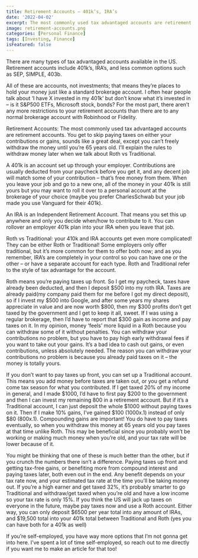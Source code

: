 ```yaml
---
title: Retirement Accounts – 401k’s, IRA’s
date: '2022-04-02'
excerpt: The most commonly used tax advantaged accounts are retirement accounts. You get to skip paying taxes on either your contributions or gains
image: retirement-accounts.png
categories: [Personal Finance]
tags: [Investing, Finance]
isFeatured: false
---
```

There are many types of tax advantaged accounts available in the US. Retirement accounts include 401k’s, IRA’s, and less common options such as SEP, SIMPLE, 403b.

All of these are accounts, not investments; that means they’re places to hold your money just like a standard brokerage account. I often hear people talk about ‘I have X invested in my 401k’ but don’t know what it’s invested in – is it S&P500 ETFs, Microsoft stock, bonds? For the most part, there aren’t any more restrictions to your retirement accounts than there are to any normal brokerage account with Robinhood or Fidelity.

Retirement Accounts: The most commonly used tax advantaged accounts are retirement accounts. You get to skip paying taxes on either your contributions or gains, sounds like a great deal, except you can’t freely withdraw the money until you’re 65 years old. I’ll explain the rules to withdraw money later when we talk about Roth vs Traditional.

 

A 401k is an account set up through your employer. Contributions are usually deducted from your paycheck before you get it, and any decent job will match some of your contribution – that’s free money from them. When you leave your job and go to a new one, all of the money in your 401k is still yours but you may want to roll it over to a personal account at the brokerage of your choice (maybe you prefer CharlesSchwab but your job made you use Vanguard for their 401k).

An IRA is an Independent Retirement Account. That means you set this up anywhere and only you decide when/how to contribute to it. You can rollover an employer 401k plan into your IRA when you leave that job.

Roth vs Traditional: your 410k and IRA accounts get even more complicated! They can be either Roth or Traditional! Some employers only offer traditional, but it’s more common for them to offer both now; and as you remember, IRA’s are completely in your control so you can have one or the other – or have a separate account for each type. Roth and Traditional refer to the style of tax advantage for the account.

Roth means you’re paying taxes up front. So I get my paycheck, taxes have already been deducted, and then I deposit $500 into my roth IRA. Taxes are already paid(my company paid them for me before I got my direct deposit), so if I invest my $500 into Google, and after some years my shares appreciate in value and are now worth $800, then my $300 profits don’t get taxed by the government and I get to keep it all, sweet. If I was using a regular brokerage, then I’d have to report that $300 gain as income and pay taxes on it. In my opinion, money ‘feels’ more liquid in a Roth because you can withdraw some of it without penalties. You can withdraw your contributions no problem, but you have to pay high early withdrawal fees if you want to take out your gains. It’s a bad idea to cash out gains, or even contributions, unless absolutely needed. The reason you can withdraw your contributions no problem is because you already paid taxes on it – the money is totally yours.

If you don’t want to pay taxes up front, you can set up a Traditional account. This means you add money before taxes are taken out, or you get a refund come tax season for what you contributed. If I get taxed 20% of my income in general, and I made $1000, I’d have to first pay $200 to the government and then I can invest my remaining 800 in a retirement account. But if it’s a Traditional account, I can just deposit the whole $1000 without paying taxes on it. Then if I make 10% gains, I’ve gained $100 (1000x.1) instead of only $80 (800x.1). Compounding gains are important! You do have to pay taxes eventually, so when you withdraw this money at 65 years old you pay taxes at that time unlike Roth. This may be beneficial since you probably won’t be working or making much money when you’re old, and your tax rate will be lower because of it.

You might be thinking that one of these is much better than the other, but if you crunch the numbers there isn’t a difference. Paying taxes up front and getting tax-free gains, or benefiting more from compound interest and paying taxes later, both even out in the end. Any benefit depends on your tax rate now, and your estimated tax rate at the time you’ll be taking money out. If you’re a high earner and get taxed 32%, it’s probably smarter to go Traditional and withdraw/get taxed when you’re old and have a low income so your tax rate is only 15%. If you think the US will jack up taxes on everyone in the future, maybe pay taxes now and use a Roth account. Either way, you can only deposit $6500 per year total into any amount of IRAs, and $19,500 total into your 401k total between Traditional and Roth (yes you can have both for a 401k as well)

If you’re self-employed, you have way more options that I’m not gonna get into here. I’ve spent a lot of time self-employed, so reach out to me directly if you want me to make an article for that too!
